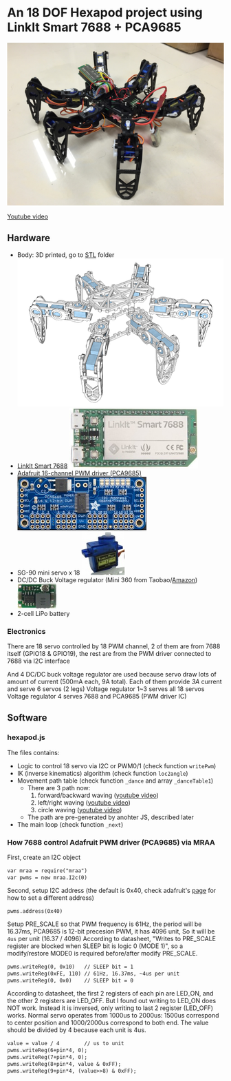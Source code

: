 # An 18 DOF Hexapod project using LinkIt Smart 7688 + PCA9685

![7688hexapod](images/7688hexapod.JPG)

[Youtube video](https://www.youtube.com/watch?v=CbFrT2eCAvw)

## Hardware

* Body: 3D printed, go to [STL](STL) folder ![image](images/hexapod_3d.png)
* [LinkIt Smart 7688](labs.mediatek.com/7688) ![image](images/7688.jpg)
* [Adafruit 16-channel PWM driver (PCA9685)](https://www.adafruit.com/product/815) ![image](images/adafruit_pwm.jpg)
* SG-90 mini servo x 18 ![image](images/sg90.jpg)
* DC/DC Buck Voltage regulator (Mini 360 from Taobao/[Amazon](http://www.amazon.com/4-75-23V-1-17V-DC-DC-Converter-Module/dp/B00NJCAI7G)) ![image](images/mini360.jpg)
* 2-cell LiPo battery

### Electronics

There are 18 servo controlled by 18 PWM channel, 2 of them are from 7688 itself (GPIO18 & GPIO19), the rest are from the PWM driver connected to 7688 via I2C interface

And 4 DC/DC buck voltage regulator are used because servo draw lots of amount of current (500mA each, 9A total). Each of them provide *3A* current and serve 6 servos (2 legs)
Voltage regulator 1~3 serves all 18 servos
Voltage regulator 4 serves 7688 and PCA9685 (PWM driver IC)

## Software

### hexapod.js

The files contains:
* Logic to control 18 servo via I2C or PWM0/1 (check function `writePwm`)
* IK (inverse kinematics) algorithm (check function `loc2angle`)
* Movement path table (check function `_dance` and array `_danceTable1`)
  * There are 3 path now:
    1. forward/backward waving ([youtube video](https://youtu.be/CbFrT2eCAvw?t=37))
    2. left/right waving ([youtube video](https://youtu.be/CbFrT2eCAvw?t=2))
    3. circle waving ([youtube video](https://youtu.be/CbFrT2eCAvw?t=11))
  * The path are pre-generated by anohter JS, described later
* The main loop (check function `_next`)

### How 7688 control Adafruit PWM driver (PCA9685) via MRAA

First, create an I2C object 
```
var mraa = require("mraa")
var pwms = new mraa.I2c(0)
```

Second, setup I2C address (the default is 0x40, check adafruit's [page](https://learn.adafruit.com/16-channel-pwm-servo-driver/chaining-drivers) for how to set a different address)
```
pwms.address(0x40)
```

Setup PRE_SCALE so that PWM frequency is 61Hz, the period will be 16.37ms, PCA9685 is 12-bit precesion PWM, it has 4096 unit, So it will be `4us` per unit (16.37 / 4096)
According to datasheet, "Writes to PRE_SCALE register are blocked when SLEEP bit is logic 0 (MODE 1)", so a modify/restore MODE0 is required before/after modify PRE_SCALE.
```
pwms.writeReg(0, 0x10)   // SLEEP bit = 1
pwms.writeReg(0xFE, 110) // 61Hz, 16.37ms, ~4us per unit
pwms.writeReg(0, 0x0)    // SLEEP bit = 0
```

According to datasheet, the first 2 registers of each pin are LED_ON, and the other 2 registers are LED_OFF. 
But I found out writing to LED_ON does NOT work. Instead it is inversed, only writing to last 2 register (LED_OFF) works. 
Normal servo operates from 1000us to 2000us: 1500us correspond to center position and 1000/2000us correspond to both end.
The value should be divided by 4 because each unit is 4us. 
```
value = value / 4        // us to unit
pwms.writeReg(6+pin*4, 0);
pwms.writeReg(7+pin*4, 0);
pwms.writeReg(8+pin*4, value & 0xFF);
pwms.writeReg(9+pin*4, (value>>8) & 0xFF);
```
